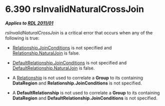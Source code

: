 <html dir="LTR" xmlns:mshelp="http://msdn.microsoft.com/mshelp" xmlns:ddue="http://ddue.schemas.microsoft.com/authoring/2003/5" xmlns:xlink="http://www.w3.org/1999/xlink" xmlns:tool="http://www.microsoft.com/tooltip">
    <head>
        <meta http-equiv="Content-Type" content="text/html; CHARSET=utf-8"></meta>
        <meta name="save" content="history"></meta>
        <title>6.390 rsInvalidNaturalCrossJoin</title>
        <xml>
            <mshelp:toctitle title="6.390 rsInvalidNaturalCrossJoin"></mshelp:toctitle>
            <mshelp:rltitle title="[MS-RDL]: rsInvalidNaturalCrossJoin"></mshelp:rltitle>
            <mshelp:keyword index="A" term="137a4a99-b14a-4fb2-9238-6b67a6d42daa"></mshelp:keyword>
            <mshelp:attr name="DCSext.ContentType" value="open specification"></mshelp:attr>
            <mshelp:attr name="AssetID" value="137a4a99-b14a-4fb2-9238-6b67a6d42daa"></mshelp:attr>
            <mshelp:attr name="TopicType" value="kbRef"></mshelp:attr>
            <mshelp:attr name="DCSext.Title" value="[MS-RDL]: rsInvalidNaturalCrossJoin" />
        </xml>
    </head>
    <body>
        <div id="header">
            <h1 class="heading">6.390 rsInvalidNaturalCrossJoin</h1>
        </div>
        <div id="mainSection">
            <div id="mainBody">
                <div id="allHistory" class="saveHistory"></div>
                <div id="sectionSection0" class="section" name="collapseableSection">
                    

<p><b><i>Applies to </i></b><a href="bf2bab1a-b608-4bcc-b718-1cc1baa9579c.html"><b><i>RDL 2011/01</i></b></a></p>

<p><i>rsInvalidNaturalCrossJoin</i> is a critical error that
occurs when any of the following is true:</p>

<ul><li><p><span><span> 
</span></span><a href="cae4654e-2100-481d-9e66-3209f30eda82.html">Relationship.JoinConditions</a>
is not specified and <a href="010c596a-95a7-4db2-b1e0-76f2d4eb4c7a.html">Relationship.NaturalJoin</a>
is false.</p>

</li><li><p><span><span> 
</span></span><a href="76935d83-6fa0-45ee-aa70-5dfebaf624f8.html">DefaultRelationship.JoinConditions</a>
is not specified and <a href="ee84a2d2-9bf3-4454-8c8f-0175bac4538f.html">DefaultRelationship.NaturalJoin</a>
is false.</p>

</li><li><p><span><span> 
</span></span>A <a href="6d1c77e5-1573-4ad6-8d2a-c507411ad94b.html">Relationship</a>
is not used to correlate a <b>Group</b> to its containing <b>DataRegion</b> and
<b>Relationship.JoinConditions</b> is not specified.</p>

</li><li><p><span><span> 
</span></span>A <b>DefaultRelationship</b> is not used to correlate a <b>Group</b>
to its containing <b>DataRegion</b> and <b>DefaultRelationship.JoinConditions</b>
is not specified.</p>

</li></ul>
                </div>
            </div>
        </div>
    </body>
</html>